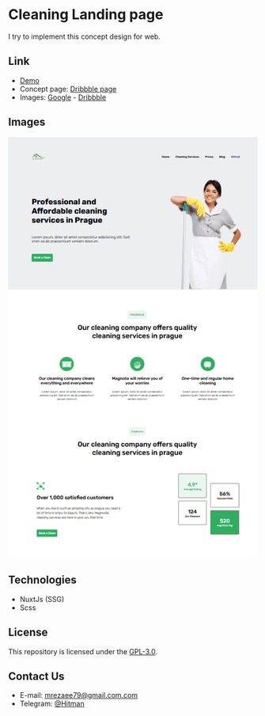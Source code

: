# Cleaning Landing page

I try to implement this concept design for web.

## Link

- [Demo](https://hitman00.github.io/cleaning/)
- Concept page: [Dribbble page](https://dribbble.com/shots/15950344-M-Cleaning-Company-Landing-Page-Design)
- Images: [Google](https://google.com) - [Dribbble](https://dribbble.com/)

## Images

 ![Image](https://github.com/hitman00/cleaning/blob/master/assets/imgs/clean.PNG)

## Technologies

- NuxtJs (SSG)
- Scss

## License

This repository is licensed under the [GPL-3.0](https://opensource.org/licenses/GPL-3.0).

## Contact Us

- E-mail: <mrezaee79@gmail.com.com><br>
- Telegram: [@Hitman](https://telegram.me/hitman0012)
